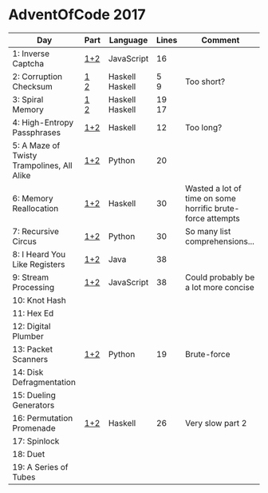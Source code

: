 # AdventOfCode 2017

| Day | Part | Language | Lines | Comment | 
|-----|------|----------|-------|---------|
| 1: Inverse Captcha | [1+2](/01/solution.js) | JavaScript | 16 | |
| 2: Corruption Checksum | [1](/02/1-solution.hs)<br>[2](/02/2-solution.hs) | Haskell<br>Haskell | 5<br>9 | Too short? |
| 3: Spiral Memory | [1](/03/1-solution.hs)<br>[2](/03/2-solution.hs) | Haskell<br>Haskell | 19<br>17 | |
| 4: High-Entropy Passphrases | [1+2](/04/solution.hs) | Haskell | 12 | Too long? |
| 5: A Maze of Twisty Trampolines, All Alike | [1+2](/05/solution.py) | Python | 20 | |
| 6: Memory Reallocation | [1+2](/06/solution.hs) | Haskell | 30 | Wasted a lot of time on some horrific brute-force attempts |
| 7: Recursive Circus | [1+2](/07/solution.py) | Python | 30 | So many list comprehensions... |
| 8: I Heard You Like Registers | [1+2](/08/solution.java) | Java | 38 | |
| 9: Stream Processing | [1+2](/09/solution.js) | JavaScript | 38 | Could probably be a lot more concise |
| 10: Knot Hash | | | | |
| 11: Hex Ed | | | | |
| 12: Digital Plumber | | | | |
| 13: Packet Scanners | [1+2](/13/solution.py) | Python | 19 | Brute-force |
| 14: Disk Defragmentation | | | | |
| 15: Dueling Generators | | | | |
| 16: Permutation Promenade | [1+2](/16/solution.hs) | Haskell | 26 | Very slow part 2 |
| 17: Spinlock | | | | |
| 18: Duet | | | | |
| 19: A Series of Tubes | | | | |
